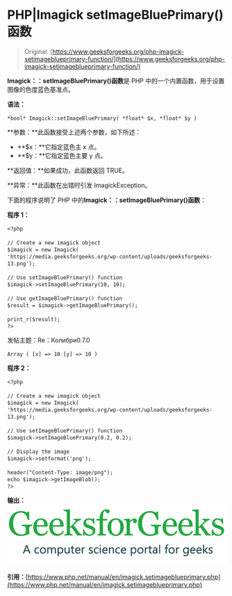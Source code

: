 # PHP|Imagick setImageBluePrimary()函数

> Original: [https://www.geeksforgeeks.org/php-imagick-setimageblueprimary-function/](https://www.geeksforgeeks.org/php-imagick-setimageblueprimary-function/)

**Imagick：：setImageBluePrimary()函数**是 PHP 中的一个内置函数，用于设置图像的色度蓝色基准点。

**语法：**

```
*bool* Imagick::setImageBluePrimary( *float* $x, *float* $y )
```

**参数：**此函数接受上述两个参数，如下所述：

*   **$x：**它指定蓝色主 x 点。
*   **$y：**它指定蓝色主要 y 点。

**返回值：**如果成功，此函数返回 TRUE。

**异常：**此函数在出错时引发 ImagickException。

下面的程序说明了 PHP 中的**Imagick：：setImageBluePrimary()函数**：

**程序 1：**

```
<?php

// Create a new imagick object
$imagick = new Imagick(
'https://media.geeksforgeeks.org/wp-content/uploads/geeksforgeeks-13.png');

// Use setImageBluePrimary() function
$imagick->setImageBluePrimary(10, 10);

// Use getImageBluePrimary() function
$result = $imagick->getImageBluePrimary();

print_r($result);
?>
```

发帖主题：Re：Колибри0.7.0

```
Array ( [x] => 10 [y] => 10 )
```

**程序 2：**

```
<?php

// Create a new imagick object
$imagick = new Imagick(
'https://media.geeksforgeeks.org/wp-content/uploads/geeksforgeeks-13.png');

// Use setImageBluePrimary() function
$imagick->setImageBluePrimary(0.2, 0.2);

// Display the image
$imagick->setformat('png');

header("Content-Type: image/png");
echo $imagick->getImageBlob();
?>
```

**输出：**
![](img/e8edb1819f0f052f33e7534331091e74.png)

**引用：**[https://www.php.net/manual/en/imagick.setimageblueprimary.php](https://www.php.net/manual/en/imagick.setimageblueprimary.php)